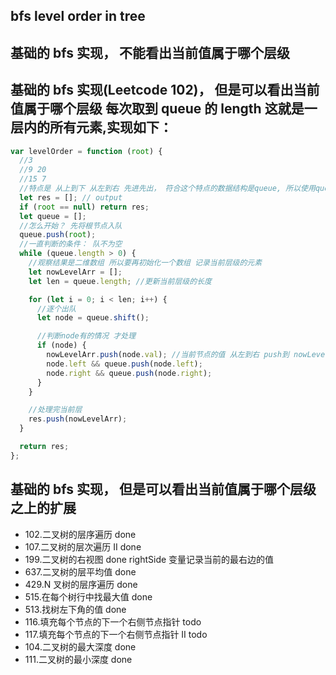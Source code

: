 ## bfs level order in tree

## 基础的 bfs 实现， 不能看出当前值属于哪个层级

## 基础的 bfs 实现(Leetcode 102)， 但是可以看出当前值属于哪个层级 每次取到 queue 的 length 这就是一层内的所有元素,实现如下：

```js
var levelOrder = function (root) {
  //3
  //9 20
  //15 7
  //特点是 从上到下 从左到右 先进先出， 符合这个特点的数据结构是queue, 所以使用queue
  let res = []; // output
  if (root == null) return res;
  let queue = [];
  //怎么开始？ 先将根节点入队
  queue.push(root);
  //一直判断的条件： 队不为空
  while (queue.length > 0) {
    //观察结果是二维数组 所以要再初始化一个数组 记录当前层级的元素
    let nowLevelArr = [];
    let len = queue.length; //更新当前层级的长度

    for (let i = 0; i < len; i++) {
      //逐个出队
      let node = queue.shift();

      //判断node有的情况 才处理
      if (node) {
        nowLevelArr.push(node.val); //当前节点的值 从左到右 push到 nowLevelArr数组
        node.left && queue.push(node.left);
        node.right && queue.push(node.right);
      }
    }

    //处理完当前层
    res.push(nowLevelArr);
  }

  return res;
};
```

## 基础的 bfs 实现， 但是可以看出当前值属于哪个层级 之上的扩展

- 102.二叉树的层序遍历 done
- 107.二叉树的层次遍历 II done
- 199.二叉树的右视图 done rightSide 变量记录当前的最右边的值
- 637.二叉树的层平均值 done
- 429.N 叉树的层序遍历 done 
- 515.在每个树行中找最大值 done 
- 513.找树左下角的值 done
- 116.填充每个节点的下一个右侧节点指针 todo
- 117.填充每个节点的下一个右侧节点指针 II todo
- 104.二叉树的最大深度 done
- 111.二叉树的最小深度 done
